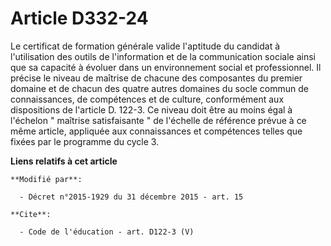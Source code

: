 # Article D332-24

Le certificat de formation générale valide l'aptitude du candidat à l'utilisation des outils de l'information et de la
communication sociale ainsi que sa capacité à évoluer dans un environnement social et professionnel. Il précise le niveau de
maîtrise de chacune des composantes du premier domaine et de chacun des quatre autres domaines du socle commun de
connaissances, de compétences et de culture, conformément aux dispositions de l'article D. 122-3. Ce niveau doit être au
moins égal à l'échelon " maîtrise satisfaisante " de l'échelle de référence prévue à ce même article, appliquée aux
connaissances et compétences telles que fixées par le programme du cycle 3.

**Liens relatifs à cet article**

	**Modifié par**:

	  - Décret n°2015-1929 du 31 décembre 2015 - art. 15

	**Cite**:

	  - Code de l'éducation - art. D122-3 (V)
